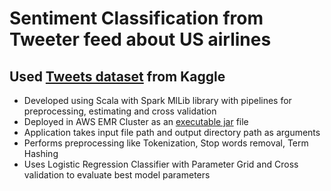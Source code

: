 # Sentiment Classification from Tweeter feed about US airlines

## Used [Tweets dataset](https://www.kaggle.com/crowdflower/twitter-airline-sentiment) from Kaggle

- Developed using Scala with Spark MlLib library with pipelines for preprocessing, estimating and cross validation
- Deployed in AWS EMR Cluster as an [executable jar](https://github.com/chatterjeesubhajit/Twitter-Feed--Sentiment-Classification/blob/main/tweets_2.11-0.1.jar) file  
- Application takes input file path and output directory path as arguments
- Performs preprocessing like Tokenization, Stop words removal, Term Hashing
- Uses Logistic Regression Classifier with Parameter Grid and Cross validation to evaluate best model parameters 
